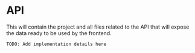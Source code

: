 # API

This will contain the project and all files related to the API that will expose the data ready to be used by the frontend.

```
TODO: Add implementation details here 
```
